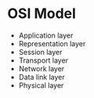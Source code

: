 # OSI Model

- Application layer
- Representation layer
- Session layer
- Transport layer
- Network layer
- Data link layer
- Physical layer
